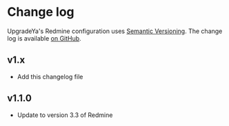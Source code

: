 Change log
==========

UpgradeYa's Redmine configuration uses [Semantic Versioning][1].
The change log is available [on GitHub][2].

[1]: http://semver.org/spec/v2.0.0.html
[2]: https://github.com/dmp1ce/DMSS/releases

## v1.x

* Add this changelog file

## v1.1.0

* Update to version 3.3 of Redmine
